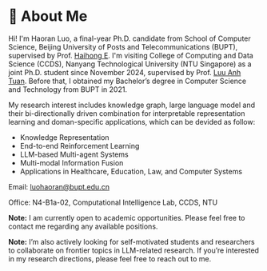 # 🚩 About Me
Hi! I'm Haoran Luo, a final-year Ph.D. candidate from School of Computer Science, Beijing University of Posts and Telecommunications (BUPT), supervised by Prof. [Haihong E](https://teacher.bupt.edu.cn/ehaihong/zh_CN/index.htm). I'm visiting College of Computing and Data Science (CCDS), Nanyang Technological University (NTU Singapore) as a joint Ph.D. student since November 2024, supervised by Prof. [Luu Anh Tuan](https://tuanluu.github.io/). Before that, I obtained my Bachelor’s degree in Computer Science and Technology from BUPT in 2021.

My research interest includes knowledge graph, large language model and their bi-directionally driven combination for interpretable representation learning and doman-specific applications, which can be devided as follow:
- Knowledge Representation
- End-to-end Reinforcement Learning
- LLM-based Multi-agent Systems
- Multi-modal Information Fusion
- Applications in Healthcare, Education, Law, and Computer Systems

Email: [luohaoran@bupt.edu.cn](mailto:luohaoran@bupt.edu.cn)

Office: N4-B1a-02, Computational Intelligence Lab, CCDS, NTU

**Note:** I am currently open to academic opportunities. Please feel free to contact me regarding any available positions.

**Note:** I’m also actively looking for self-motivated students and researchers to collaborate on frontier topics in LLM-related research. If you’re interested in my research directions, please feel free to reach out to me.

